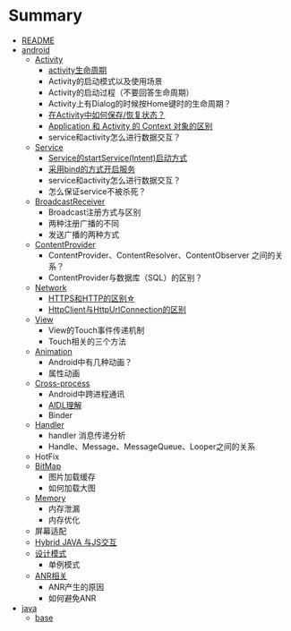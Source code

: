 # Summary

* [README](README.md)
* [android](android.md)
  * [Activity](android/activity.md)
    * [activity生命周期](android/base.md)
    * Activity的启动模式以及使用场景
    * Activity的启动过程（不要回答生命周期）
    * Activity上有Dialog的时候按Home键时的生命周期？
    * [在Activity中如何保存/恢复状态？](android/zai-activity-zhong-ru-he-bao-5b58-hui-fu-zhuang-tai-ff1f.md)
    * [Application 和 Activity 的 Context 对象的区别](android/application-he-activity-de-context-dui-xiang-de-qu-bie.md)
    * service和activity怎么进行数据交互？
  * [Service](android/service.md)
    * [Service的startService\(Intent\)启动方式](android/service/servicede-startservice-intent-qi-dong-fang-shi.md)
    * [采用bind的方式开启服务](android/service/cai-yong-bind-de-fang-shi-kai-qi-fu-wu.md)
    * service和activity怎么进行数据交互？
    * 怎么保证service不被杀死？
  * [BroadcastReceiver](android/broadcastreceiver.md)
    * Broadcast注册方式与区别
    * 两种注册广播的不同
    * 发送广播的两种方式
  * [ContentProvider](android/contentprovider.md)
    * ContentProvider、ContentResolver、ContentObserver 之间的关系？
    * ContentProvider与数据库（SQL）的区别？
  * [Network](android/network.md)
    * [HTTPS和HTTP的区别☆](android/network/httpshe-http-de-qu-bie.md)
    * [HttpClient与HttpUrlConnection的区别](android/network/httpclientyu-httpurlconnection-de-qu-bie.md)
  * [View](android/view.md)
    * View的Touch事件传递机制
    * Touch相关的三个方法
  * [Animation](android/animation.md)
    * Android中有几种动画？
    * 属性动画
  * [Cross-process](android/cross-process-communication.md)
    * Android中跨进程通讯
    * [AIDL理解](android/cross-process-communication/aidlli-jie.md)
    * Binder
  * [Handler](android/handler.md)
    * handler 消息传递分析
    * Handle、Message、MessageQueue、Looper之间的关系
  * HotFix
  * [BitMap](android/tu-pian-jia-zai-huan-cun.md)
    * 图片加载缓存
    * 如何加载大图
  * [Memory](android/memory.md)
    * 内存泄漏
    * 内存优化
  * 屏幕适配
  * [Hybrid JAVA 与JS交互](android/hybrid-java-yu-js-jiao-hu.md)
  * [设计模式](android/she-ji-mo-shi.md)
    * 单例模式
  * [ANR相关](android/anrxiang-guan.md)
    * ANR产生的原因
    * 如何避免ANR
* [java](java.md)
  * [base](java/base.md)

